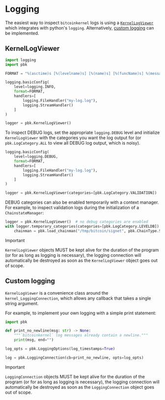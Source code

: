 # Logging

The easiest way to inspect `bitcoinkernel` logs is using a
[`KernelLogViewer`](#kernellogviewer) which integrates with python's
`logging`. Alternatively, [custom logging](#custom-logging) can be
implemented.

## KernelLogViewer

```py
import logging
import pbk

FORMAT = "%(asctime)s [%(levelname)s] [%(name)s] [%(funcName)s] %(message)s"

logging.basicConfig(
    level=logging.INFO,
    format=FORMAT,
    handlers=[
        logging.FileHandler("my-log.log"),
        logging.StreamHandler()
    ]
)

logger = pbk.KernelLogViewer()
```

To inspect DEBUG logs, set the appropriate `logging.DEBUG` level and
initialize `KernelLogViewer` with the categories you want the log output
for (or `pbk.LogCategory.ALL` to view all DEBUG log output, which is noisy).

```py
logging.basicConfig(
    level=logging.DEBUG,
    format=FORMAT,
    handlers=[
        logging.FileHandler("my-log.log"),
        logging.StreamHandler()
    ]
)

logger = pbk.KernelLogViewer(categories=[pbk.LogCategory.VALIDATION])
```

DEBUG categories can also be enabled temporarily with a context manager.
For example, to inspect validation logs during the initialization of
a `ChainstateManager`:

```py
logger = pbk.KernelLogViewer()  # no debug categories are enabled
with logger.temporary_categories(categories=[pbk.LogCategory.LEVELDB]):
    chainman = pbk.load_chainman("/tmp/bitcoin/signet", pbk.ChainType.SIGNET)
```

> [!IMPORTANT]
> `KernelLogViewer` objects MUST be kept alive for the
> duration of the program (or for as long as logging is necessary), the
> logging connection will automatically be destroyed as soon as the
> `KernelLogViewer` object goes out of scope.

## Custom logging

`KernelLogViewer` is a convenience class around the
`kernel_LoggingConnection`, which allows any callback that takes a
single string argument.

For example, to implement your own logging with a simple print
statement:


```py
import pbk

def print_no_newline(msg: str) -> None:
    """`bitcoinkernel` log messages already contain a newline."""
    print(msg, end="")

log_opts = pbk.LoggingOptions(log_timestamps=True)

log = pbk.LoggingConnection(cb=print_no_newline, opts=log_opts)
```

> [!IMPORTANT]
> `LoggingConnection` objects MUST be kept alive for the
> duration of the program (or for as long as logging is necessary), the
> logging connection will automatically be destroyed as soon as the
> `LoggingConnection` object goes out of scope.
